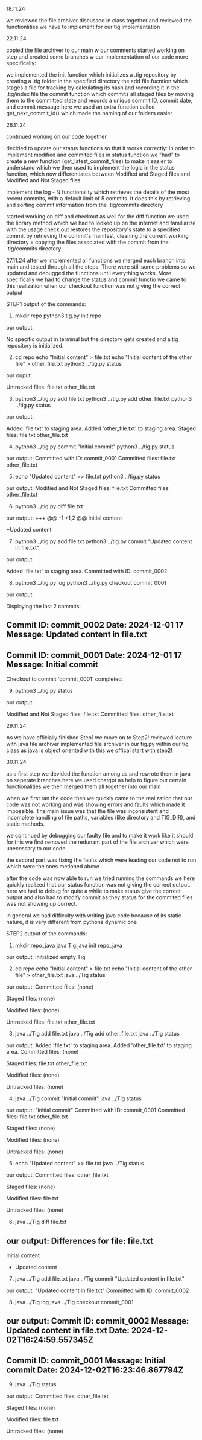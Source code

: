 18.11.24

we reviewed the file archiver discussed in class together and reviewed the functionlities we have to implement for our tig implementation

22.11.24

copied the file archiver to our main w our comments
started working on step and created some branches w our implementation of our code more specifically:

we implemented the init function which initializes a .tig repository by creating a .tig folder in the specified directory
the add file fucntion which stages a file for tracking by calculating its hash and recording it in the .tig/index file
the commit function which commits all staged files by moving them to the committed state and records a unique commit ID, commit date, and commit message here we used an extra function called get_next_commit_id() which made the naming of our folders easier

26.11.24

continued working on our code together

decided to update our status functions so that it works correctly:
in order to implement modified and commited files in status function we "had" to create a new function (get_latest_commit_files) to make it easier to understand which we then used to implement the logic in the status function, which now differentiates between Modified and Staged files and Modified and Not Staged files

implement the log - N functionality which retrieves the details of the most recent commits, with a default limit of 5 commits. It does this by retrieving and sorting commit information from the .tig/commits directory 

started working on diff and checkout as well 
for the diff function we used the library method which we had to looked up on the internet and familiarize with the usage 
check out restores the repository's state to a specified commit by retrieving the commit's manifest, cleaning the current working directory + copying the files associated with the commit from the .tig/commits directory

27.11.24
after we implemented all functions we merged each branch into main and tested through all the steps. There were still some problems so we updated and debugged the functions until everything works. More specifically we had to change the status and commit functio we came to this realization when our checkout function was not giving the correct output

STEP1 output of the commands:

1. mkdir repo
python3 tig.py init repo

our output: 

No specific output in terminal but the directory gets created and a tig repository is initialized.

2. cd repo
echo "Initial content" > file.txt
echo "Initial content of the other file" > other_file.txt
python3 ../tig.py status

our ouput: 

Untracked files:
file.txt
other_file.txt

3. python3 ../tig.py add file.txt
python3 ../tig.py add other_file.txt
python3 ../tig.py status

our output:

Added 'file.txt' to staging area.
Added 'other_file.txt' to staging area.
Staged files:
file.txt
other_file.txt


4. python3 ../tig.py commit "Initial commit"
python3 ../tig.py status

our output:
Committed with ID: commit_0001
Committed files:
  file.txt
  other_file.txt

5. echo "Updated content" >> file.txt
python3 ../tig.py status

our output:
Modified and Not Staged files:
  file.txt
Committed files:
  other_file.txt

6. python3 ../tig.py diff file.txt

our output:
+++ 
@@ -1 +1,2 @@
 Initial content

+Updated content

7. python3 ../tig.py add file.txt
python3 ../tig.py commit "Updated content in file.txt"

our output:

Added 'file.txt' to staging area.
Committed with ID: commit_0002

8. python3 ../tig.py log
python3 ../tig.py checkout commit_0001

our output:

Displaying the last 2 commits:

Commit ID: commit_0002
Date: 2024-12-01 17
Message: Updated content in file.txt
------------------------------
Commit ID: commit_0001
Date: 2024-12-01 17
Message: Initial commit
------------------------------
Checkout to commit 'commit_0001' completed.

9. python3 ../tig.py status

our output:

Modified and Not Staged files:
  file.txt
Committed files:
  other_file.txt


29.11.24

As we have officially finished Step1 we move on to Step2!
reviewed lecture with java file archiver
implemented file archiver in our tig.py within our tig class as java is object oriented
with this we offical start with step2!

30.11.24

as a first step we devided the function among us and rewrote them in java on seperate branches here we used chatgpt as help to figure out certain functionalities
we then merged them all together into our main 

when we first ran the code then we quickly came to the realization that our code was not working and was showing errors and faults which made it impossible. The main issue was that the file was inconsistent and incomplete handling of file paths, variables (like directory and TIG_DIR), and static methods.

we continued by debugging our faulty file and to make it work like it should for this we first removed the redunant part of the file archiver which were unecessary to our code 

the second part was fixing the faults which were leading our code not to run which were the ones metioned above

after the code was now able to run we tried running the commands we here quickly realized that our status function was not giving the correct output. here we had to debug for quite a while to make status give the correct output and also had to modify commit as they status for the commited files was not showing up correct.

in general we had difficulty with writing java code because of its static nature, it is very different from pythons dynamic one 

STEP2 output of the commands:

1. mkdir repo_java
java Tig.java init repo_java

our output:
Initialized empty Tig 

2. cd repo
echo "Initial content" > file.txt
echo "Initial content of the other file" > other_file.txt
java ../Tig status

our output:
Committed files:
(none)

Staged files:
(none)

Modified files:
(none)

Untracked files:
file.txt
other_file.txt

3. java ../Tig add file.txt
java ../Tig add other_file.txt
java ../Tig status

our output:
Added 'file.txt' to staging area.
Added 'other_file.txt' to staging area.
Committed files:
(none)

Staged files:
file.txt
other_file.txt

Modified files:
(none)

Untracked files:
(none)

4.  java ../Tig commit "Initial commit"
java ../Tig status

our output:
"Initial commit"
Committed with ID: commit_0001
Committed files:
file.txt
other_file.txt

Staged files:
(none)

Modified files:
(none)

Untracked files:
(none)

5. echo "Updated content" >> file.txt
java ../Tig status

our output:
Committed files:
other_file.txt

Staged files:
(none)

Modified files:
file.txt

Untracked files:
(none)

6. java ../Tig diff file.txt

our output:
Differences for file: file.txt
---------------------------
  Initial content
+ Updated content

7. java ../Tig add file.txt
java ../Tig commit "Updated content in file.txt"

our output:
"Updated content in file.txt"
Committed with ID: commit_0002


8. java ../Tig log
java ../Tig checkout commit_0001

our output:
Commit ID: commit_0002
Message: Updated content in file.txt
Date: 2024-12-02T16:24:59.557345Z
-----------------------------
Commit ID: commit_0001
Message: Initial commit
Date: 2024-12-02T16:23:46.867794Z
-----------------------------

9. java ../Tig status

our output:
Committed files:
other_file.txt

Staged files:
(none)

Modified files:
file.txt

Untracked files:
(none)


